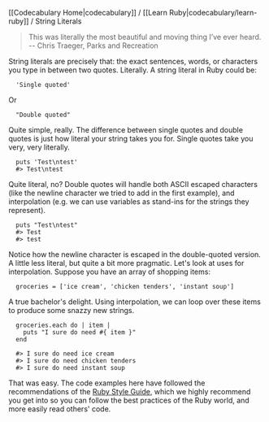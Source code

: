 [[Codecabulary Home|codecabulary]] / [[Learn Ruby|codecabulary/learn-ruby]] / String Literals

<!-- ---title: String Literals --- -->

> This was literally the most beautiful and moving thing I’ve ever heard. <br/>
> -- Chris Traeger, Parks and Recreation

String literals are precisely that: the exact sentences, words, or characters you type in between two quotes. Literally. A string literal in Ruby could be:

```
  'Single quoted'
```

Or

```
  "Double quoted"
```

Quite simple, really. The difference between single quotes and double quotes is just how literal your string takes you for. Single quotes take you very, very literally.

```
  puts 'Test\ntest'
  #> Test\ntest
```

Quite literal, no? Double quotes will handle both ASCII escaped characters (like the newline character we tried to add in the first example), and interpolation (e.g. we can use variables as stand-ins for the strings they represent).

```
  puts "Test\ntest"
  #> Test
  #> test
```

Notice how the newline character is escaped in the double-quoted version. A little less literal, but quite a bit more pragmatic. Let's look at uses for interpolation. Suppose you have an array of shopping items:

```
  groceries = ['ice cream', 'chicken tenders', 'instant soup']
```

A true bachelor's delight. Using interpolation, we can loop over these items to produce some snazzy new strings.

```
  groceries.each do | item |
    puts "I sure do need #{ item }"
  end

  #> I sure do need ice cream
  #> I sure do need chicken tenders
  #> I sure do need instant soup
```

That was easy. The code examples here have followed the recommendations of the [Ruby Style Guide](https://github.com/bbatsov/ruby-style-guide#strings), which we highly recommend you get into so you can follow the best practices of the Ruby world, and more easily read others' code.




